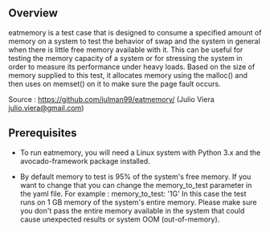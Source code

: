 Overview
----------
eatmemory is a test case that is designed to consume a specified amount of memory on a system to test the behavior of swap and the system in general when there is little free memory available with it. This can be useful for testing the memory capacity of a system or for stressing the system in order to measure its performance under heavy loads. Based on the size of memory supplied to this test, it allocates memory using the malloc() and then uses on memset() on it to make sure the page fault occurs.

Source : https://github.com/julman99/eatmemory/ (Julio Viera <julio.viera@gmail.com>)


Prerequisites
--------------
* To run eatmemory, you will need a Linux system with Python 3.x and the avocado-framework package installed.

* By default memory to test is 95% of the system's free memory. If you want to change that you can change the memory_to_test parameter in the yaml file.
For example : memory_to_test: '1G'
In this case the test runs on 1 GB memory of the system's entire memory.
Please make sure you don't pass the entire memory available in the system that could cause unexpected results or system OOM (out-of-memory).

